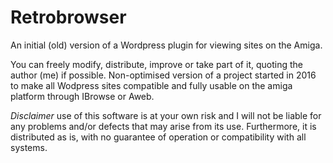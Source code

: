 # Retrobrowser
An initial (old) version of a Wordpress plugin for viewing sites on the Amiga.

You can freely modify, distribute, improve or take part of it, quoting the author (me) if possible.
Non-optimised version of a project started in 2016 to make all Wodpress sites compatible and fully usable on the amiga platform through IBrowse or Aweb.


*Disclaimer*
use of this software is at your own risk and I will not be liable for any problems and/or defects that may arise from its use. Furthermore, it is distributed as is, with no guarantee of operation or compatibility with all systems.